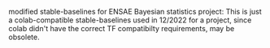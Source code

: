 modified stable-baselines for ENSAE Bayesian statistics project:
This is just a colab-compatible stable-baselines used in 12/2022 for a project, since colab didn't have the correct TF compatibilty requirements, may be obsolete.
